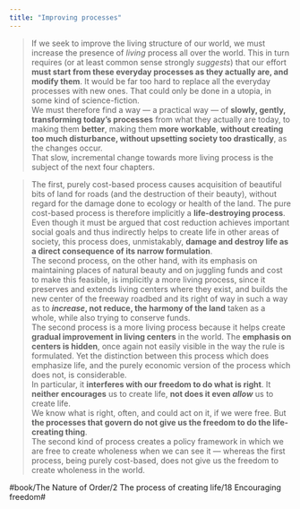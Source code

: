 ```yaml
---
title: "Improving processes"
---
```


> If we seek to improve the living structure of our world, we must increase the presence of *living* process all over the world. This in turn requires (or at least common sense strongly *suggests*) that our effort **must start from these everyday processes as they actually are, and modify them**. It would be far too hard to replace all the everyday processes with new ones. That could only be done in a utopia, in some kind of science-fiction.  
> We must therefore find a way — a practical way — of **slowly, gently, transforming today’s processes** from what they actually are today, to making them **better**, making them **more workable**, **without creating too much disturbance, without upsetting society too drastically**, as the changes occur.  
> That slow, incremental change towards more living process is the subject of the next four chapters.  

> The first, purely cost-based process causes acquisition of beautiful bits of land for roads (and the destruction of their beauty), without regard for the damage done to ecology or health of the land. The pure cost-based process is therefore implicitly a **life-destroying process**.  
> Even though it must be argued that cost reduction achieves important social goals and thus indirectly helps to create life in other areas of society, this process does, unmistakably, **damage and destroy life as a direct consequence of its narrow formulation**.  
> The second process, on the other hand, with its emphasis on maintaining places of natural beauty and on juggling funds and cost to make this feasible, is implicitly a more living process, since it preserves and extends living centers where they exist, and builds the new center of the freeway roadbed and its right of way in such a way as to ***increase*, not reduce, the harmony of the land** taken as a whole, while also trying to conserve funds.  
> The second process is a more living process because it helps create **gradual improvement in living centers** in the world. The **emphasis on centers is hidden**, once again not easily visible in the way the rule is formulated. Yet the distinction between this process which does emphasize life, and the purely economic version of the process which does not, is considerable.  
> In particular, it **interferes with our freedom to do what is right**. It **neither encourages** us to create life, **not does it even *allow*** us to create life.   
> We know what is right, often, and could act on it, if we were free. But **the processes that govern do not give us the freedom to do the life-creating thing**.  
> The second kind of process creates a policy framework in which we are free to create wholeness when we can see it — whereas the first process, being purely cost-based, does not give us the freedom to create wholeness in the world.  

#book/The Nature of Order/2 The process of creating life/18 Encouraging freedom#